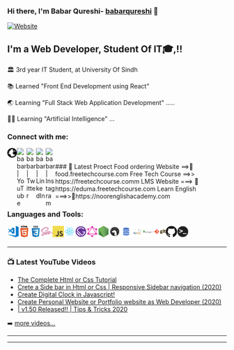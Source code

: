 ### Hi there, I'm Babar Qureshi- [babarqureshi][website] 👋

[![Website](https://img.shields.io/website?label=codeSTACKr.com&style=for-the-badge&url=https%3A%2F%2Fcodestackr.com)](https://babarqureshi.com)
## I'm a Web Developer, Student Of IT🎓,!!

🏛️ 3rd year IT Student, at University Of Sindh

📚 Learned "Front End Development using React"

🌏 Learning "Full Stack Web Application Development" .....

👩‍💻 Learning "Artificial Intelligence" ...






### Connect with me:

[<img align="left" alt="babarqureshi.com" width="22px" src="https://raw.githubusercontent.com/iconic/open-iconic/master/svg/globe.svg" />][website]
[<img align="left" alt="babar | YouTube" width="22px" src="https://cdn.jsdelivr.net/npm/simple-icons@v3/icons/youtube.svg" />][youtube]
[<img align="left" alt="babar | Twitter" width="22px" src="https://cdn.jsdelivr.net/npm/simple-icons@v3/icons/twitter.svg" />][twitter]
[<img align="left" alt="babar | LinkedIn" width="22px" src="https://cdn.jsdelivr.net/npm/simple-icons@v3/icons/linkedin.svg" />][linkedin]
[<img align="left" alt="babar | Instagram" width="22px" src="https://cdn.jsdelivr.net/npm/simple-icons@v3/icons/instagram.svg" />][instagram]

<br />

<br>
### 🏅 Latest Proect 
  Food ordering Website ==>🔗 food.freetechcourse.com
  Free Tech Course    ==>>    https://freetechcourse.comm
  LMS Website   ===>  🔗  https://eduma.freetechcourse.com
  Learn English ===>>🔗https://noorenglishacademy.com

### Languages and Tools:

[<img align="left" alt="Visual Studio Code" width="26px" src="https://raw.githubusercontent.com/github/explore/80688e429a7d4ef2fca1e82350fe8e3517d3494d/topics/visual-studio-code/visual-studio-code.png" />][webdevplaylist]
[<img align="left" alt="HTML5" width="26px" src="https://raw.githubusercontent.com/github/explore/80688e429a7d4ef2fca1e82350fe8e3517d3494d/topics/html/html.png" />][webdevplaylist]
[<img align="left" alt="CSS3" width="26px" src="https://raw.githubusercontent.com/github/explore/80688e429a7d4ef2fca1e82350fe8e3517d3494d/topics/css/css.png" />][cssplaylist]
[<img align="left" alt="Sass" width="26px" src="https://raw.githubusercontent.com/github/explore/80688e429a7d4ef2fca1e82350fe8e3517d3494d/topics/sass/sass.png" />][cssplaylist]
[<img align="left" alt="JavaScript" width="26px" src="https://raw.githubusercontent.com/github/explore/80688e429a7d4ef2fca1e82350fe8e3517d3494d/topics/javascript/javascript.png" />][jsplaylist]
[<img align="left" alt="React" width="26px" src="https://raw.githubusercontent.com/github/explore/80688e429a7d4ef2fca1e82350fe8e3517d3494d/topics/react/react.png" />][reactplaylist]
[<img align="left" alt="Gatsby" width="26px" src="https://raw.githubusercontent.com/github/explore/e94815998e4e0713912fed477a1f346ec04c3da2/topics/gatsby/gatsby.png" />][webdevplaylist]
[<img align="left" alt="GraphQL" width="26px" src="https://raw.githubusercontent.com/github/explore/80688e429a7d4ef2fca1e82350fe8e3517d3494d/topics/graphql/graphql.png" />][webdevplaylist]
[<img align="left" alt="Node.js" width="26px" src="https://raw.githubusercontent.com/github/explore/80688e429a7d4ef2fca1e82350fe8e3517d3494d/topics/nodejs/nodejs.png" />][webdevplaylist]
[<img align="left" alt="Deno" width="26px" src="https://raw.githubusercontent.com/github/explore/361e2821e2dea67711cde99c9c40ed357061cf27/topics/deno/deno.png" />][webdevplaylist]
[<img align="left" alt="SQL" width="26px" src="https://raw.githubusercontent.com/github/explore/80688e429a7d4ef2fca1e82350fe8e3517d3494d/topics/sql/sql.png" />][webdevplaylist]
[<img align="left" alt="MySQL" width="26px" src="https://raw.githubusercontent.com/github/explore/80688e429a7d4ef2fca1e82350fe8e3517d3494d/topics/mysql/mysql.png" />][webdevplaylist]
[<img align="left" alt="MongoDB" width="26px" src="https://raw.githubusercontent.com/github/explore/80688e429a7d4ef2fca1e82350fe8e3517d3494d/topics/mongodb/mongodb.png" />][webdevplaylist]
[<img align="left" alt="Git" width="26px" src="https://raw.githubusercontent.com/github/explore/80688e429a7d4ef2fca1e82350fe8e3517d3494d/topics/git/git.png" />][webdevplaylist]
[<img align="left" alt="GitHub" width="26px" src="https://raw.githubusercontent.com/github/explore/78df643247d429f6cc873026c0622819ad797942/topics/github/github.png" />][webdevplaylist]
[<img align="left" alt="Terminal" width="26px" src="https://raw.githubusercontent.com/github/explore/80688e429a7d4ef2fca1e82350fe8e3517d3494d/topics/terminal/terminal.png" />][webdevplaylist]

<br />
<br />

---

### 📺 Latest YouTube Videos

<!-- YOUTUBE:START -->
- [The Complete Html or Css Tutorial](https://www.youtube.com/watch?v=JSfHDai01uE&list=PLNGlNasM07sZMOTumn7QR0o1SAMcQkpaB)
- [Crete a Side bar in Html or Css | Responsive Sidebar navigation (2020)](https://www.youtube.com/watch?v=SkKX-YemCd0)
- [Create Digital Clock in Javascript!](https://www.youtube.com/watch?v=NtxGE-MgbfA)
- [Create Personal Website or Portfolio website as Web Developer (2020)](https://www.youtube.com/watch?v=e9UvzZJflqU)
- [ | v1.50 Released!! | Tips & Tricks 2020](https://www.youtube.com/watch?v=HHXCrJqmwAg&t=10s)
<!-- YOUTUBE:END -->

➡️ [more videos...](https://youtube.com/technicalbabar)

---

  

<!-- ### Latest Blog Posts


- [Microinteractions: Password Validation Animation](https://dev.to/codestackr/microinteractions-password-validation-animation-5629)
- [Notion + YouTube - A Powerful Combination for Productivity](https://dev.to/codestackr/notion-youtube-a-powerful-combination-for-productivity-1def)
- [Regular Expressions (RegEx) Crash Course](https://dev.to/codestackr/regular-expressions-regex-crash-course-248n)
- [Emmet Part 2 - Advanced](https://dev.to/codestackr/emmet-part-2-advanced-4c65)
- [Deno 1.0 Released! (Easy) REST API Example](https://dev.to/codestackr/deno-1-0-released-easy-rest-api-example-2fbl)


➡️ [more blog posts...](https://codestackr.com)
 -->
---

<!-- <details>
  <summary>:zap: Recent GitHub Activity</summary>
1. 💪 Opened PR [#259](https://github.com/florinpop17/app-ideas/pull/259) in [florinpop17/app-ideas](https://github.com/florinpop17/app-ideas)
2. 🎉 Merged PR [#13](https://github.com/codeSTACKr/codeSTACKr/pull/13) in [codeSTACKr/codeSTACKr](https://github.com/codeSTACKr/codeSTACKr)
3. 💪 Opened PR [#13](https://github.com/codeSTACKr/codeSTACKr/pull/13) in [codeSTACKr/codeSTACKr](https://github.com/codeSTACKr/codeSTACKr)
4. 🎉 Merged PR [#12](https://github.com/codeSTACKr/codeSTACKr/pull/12) in [codeSTACKr/codeSTACKr](https://github.com/codeSTACKr/codeSTACKr)
5. 💪 Opened PR [#12](https://github.com/codeSTACKr/codeSTACKr/pull/12) in [codeSTACKr/codeSTACKr](https://github.com/codeSTACKr/codeSTACKr)

</details> -->

<!-- <details>
  <summary>:zap: GitHub Stats</summary>

  <img align="left" alt="codeSTACKr's GitHub Stats" src="https://github-readme-stats.codestackr.vercel.app/api?username=codeSTACKr&show_icons=true&hide_border=true" />

</details> -->

[website]: https://babarqureshi.com
[twitter]: https://twitter.com/codeSTACKr
[youtube]: https://youtube.com/technicalbabar
[instagram]: https://www.instagram.com/babar_qureshi1/?hl=en
[linkedin]: https://linkedin.com/in/babarqureshi
[webdevplaylist]:https://www.youtube.com/watch?v=JSfHDai01uE&list=PLNGlNasM07sZMOTumn7QR0o1SAMcQkpaB
[jsplaylist]: https://www.youtube.com/playlist?list=PLkwxH9e_vrALRJKu7wfXby3MKeflhTu6B
[cssplaylist]:https://www.youtube.com/watch?v=g_RLNSdVQ2s&list=PLNGlNasM07sabXM40ayOzqFG9LGpVdR0s
[reactplaylist]: https://www.youtube.com/watch?v=qJXVolzxjHA&list=PLNGlNasM07sbEMja6ymEs_720rFLN2nk0
